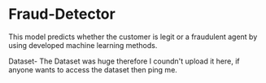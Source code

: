 # Fraud-Detector
This model predicts whether the customer is legit or a fraudulent agent by using developed machine learning methods.

Dataset- The Dataset was huge therefore I coundn't upload it here, if anyone wants to access the dataset then ping me.
